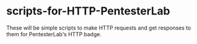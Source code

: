 # scripts-for-HTTP-PentesterLab
These will be simple scripts to make HTTP requests and get responses to them for PentesterLab's HTTP badge.
